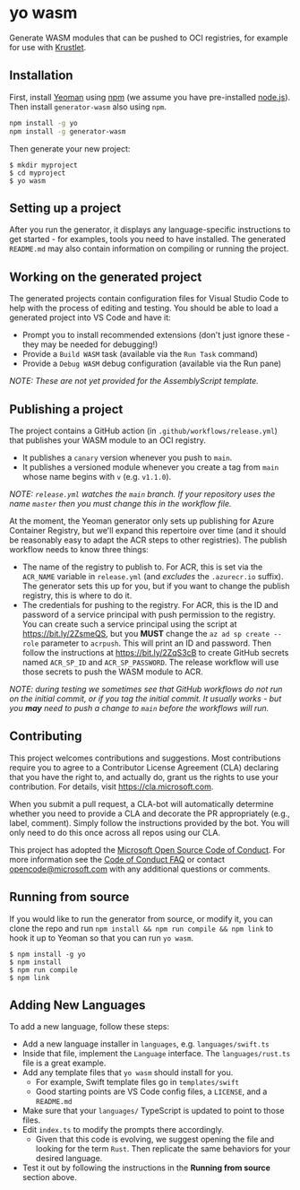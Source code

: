 # yo wasm

Generate WASM modules that can be pushed to OCI registries, for example
for use with [Krustlet](https://github.com/deislabs/krustlet).

## Installation

First, install [Yeoman](http://yeoman.io) using [npm](https://www.npmjs.com/) 
(we assume you have pre-installed [node.js](https://nodejs.org/)).
Then install `generator-wasm` also using `npm`.

```bash
npm install -g yo
npm install -g generator-wasm
```

Then generate your new project:

```console
$ mkdir myproject
$ cd myproject
$ yo wasm
```

## Setting up a project

After you run the generator, it displays any language-specific instructions
to get started - for examples, tools you need to have installed. The generated
`README.md` may also contain information on compiling or running the project.

## Working on the generated project

The generated projects contain configuration files for Visual Studio Code to help
with the process of editing and testing.  You should be able to load a
generated project into VS Code and have it:

* Prompt you to install recommended extensions (don't just ignore these -
  they may be needed for debugging!)
* Provide a `Build WASM` task (available via the `Run Task` command)
* Provide a `Debug WASM` debug configuration (available via the Run pane)

_NOTE: These are not yet provided for the AssemblyScript template._

## Publishing a project

The project contains a GitHub action (in `.github/workflows/release.yml`) that publishes
your WASM module to an OCI registry.

* It publishes a `canary` version whenever you push to `main`.
* It publishes a versioned module whenever you create a tag from `main`
  whose name begins with `v` (e.g. `v1.1.0`).

_NOTE: `release.yml` watches the `main` branch.  If your repository uses the name
`master` then you must change this in the workflow file._

At the moment, the Yeoman generator only sets up publishing for
Azure Container Registry, but we'll expand this repertoire over time
(and it should be reasonably easy to adapt the ACR steps to other registries).
The publish workflow needs to know three things:

* The name of the registry to publish to.  For ACR, this is set via the `ACR_NAME`
  variable in `release.yml` (and _excludes_ the `.azurecr.io` suffix).  The generator
  sets this up for you, but if you want to change the publish registry, this is where
  to do it.
* The credentials for pushing to the registry.  For ACR, this is the ID and password
  of a service principal with push permission to the registry.  You can create such
  a service principal using the script at https://bit.ly/2ZsmeQS, but you **MUST**
  change the `az ad sp create --role` parameter to `acrpush`.  This will print an
  ID and password.  Then follow the instructions at https://bit.ly/2ZqS3cB to create
  GitHub secrets named `ACR_SP_ID` and `ACR_SP_PASSWORD`.  The release workflow
  will use those secrets to push the WASM module to ACR.

_NOTE: during testing we sometimes see that GitHub workflows do not run on the initial
commit, or if you tag the initial commit. It usually works - but you **may** need to
push a change to `main` before the workflows will run._

## Contributing

This project welcomes contributions and suggestions.  Most contributions require you to agree to a
Contributor License Agreement (CLA) declaring that you have the right to, and actually do, grant us
the rights to use your contribution. For details, visit https://cla.microsoft.com.

When you submit a pull request, a CLA-bot will automatically determine whether you need to provide
a CLA and decorate the PR appropriately (e.g., label, comment). Simply follow the instructions
provided by the bot. You will only need to do this once across all repos using our CLA.

This project has adopted the [Microsoft Open Source Code of Conduct](https://opensource.microsoft.com/codeofconduct/).
For more information see the [Code of Conduct FAQ](https://opensource.microsoft.com/codeofconduct/faq/) or
contact [opencode@microsoft.com](mailto:opencode@microsoft.com) with any additional questions or comments.

## Running from source

If you would like to run the generator from source, or modify it, you can clone
the repo and run `npm install && npm run compile && npm link` 
to hook it up to Yeoman so that you can run `yo wasm`.

```console
$ npm install -g yo
$ npm install
$ npm run compile
$ npm link
```

[npm-image]: https://badge.fury.io/js/generator-wasm.svg
[npm-url]: https://npmjs.org/package/generator-wasm
[travis-image]: https://travis-ci.com/deislabs/generator-wasm.svg?branch=master
[travis-url]: https://travis-ci.com/deislabs/generator-wasm
[daviddm-image]: https://david-dm.org/deislabs/generator-wasm.svg?theme=shields.io
[daviddm-url]: https://david-dm.org/deislabs/generator-wasm

## Adding New Languages

To add a new language, follow these steps:

- Add a new language installer in `languages`, e.g. `languages/swift.ts`
- Inside that file, implement the `Language` interface. The `languages/rust.ts` file is a great example.
- Add any template files that `yo wasm` should install for you.
  - For example, Swift template files go in `templates/swift`
  - Good starting points are VS Code config files, a `LICENSE`, and a `README.md`
- Make sure that your `languages/` TypeScript is updated to point to those files.
- Edit `index.ts` to modify the prompts there accordingly.
  - Given that this code is evolving, we suggest opening the file and looking for the term `Rust`. Then replicate the same behaviors for your desired language.
- Test it out by following the instructions in the **Running from source** section above.
